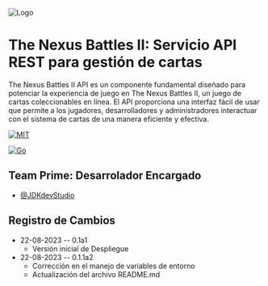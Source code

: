 ![Logo](https://www.upb.edu.co/wcs_statics/pp/img/Logo-UPB-2022.svg)


# The Nexus Battles II: Servicio API REST para gestión de cartas

The Nexus Battles II API es un componente fundamental diseñado para potenciar la experiencia de juego en The Nexus Battles II, un juego de cartas coleccionables en línea. El API proporciona una interfaz fácil de usar que permite a los jugadores, desarrolladores y administradores interactuar con el sistema de cartas de una manera eficiente y efectiva.

[![MIT](https://img.shields.io/badge/license-mit?label=MIT)](https://choosealicense.com/licenses/mit/)

[![Go](https://img.shields.io/badge/licence-go?label=Go&color=%23007c9d)](https://go.dev/LICENSE)
## Team Prime: Desarrolador Encargado

- [@JDKdevStudio](https://www.github.com/JDKdevStudio)
## Registro de Cambios

* 22-08-2023 -- 0.1a1
  * Versión inicial de Despliegue
* 22-08-2023 -- 0.1.1a2
  * Corrección en el manejo de variables de entorno
  * Actualización del archivo README.md